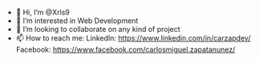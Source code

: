 - 👋 Hi, I’m @Xrls9
- 👀 I’m interested in Web Development
- 💞️ I’m looking to collaborate on any kind of project 
- 📫 How to reach me:
  LinkedIn: https://www.linkedin.com/in/carzapdev/
  Facebook: https://www.facebook.com/carlosmiguel.zapatanunez/
<!---
Xrls9/Xrls9 is a ✨ special ✨ repository because its `README.md` (this file) appears on your GitHub profile.
You can click the Preview link to take a look at your changes.
--->
